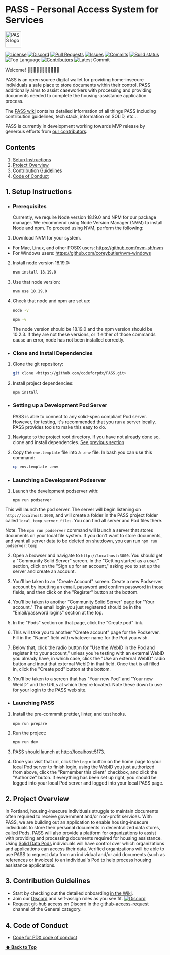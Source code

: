 # PASS - Personal Access System for Services

<picture> <source media="(prefers-color-scheme: dark)" srcset="https://github.com/codeforpdx/PASS/wiki/assets/images/PASSLogodarkmode.png" width="50"> <source media="(prefers-color-scheme: light)" srcset="https://github.com/codeforpdx/PASS/wiki/assets/images/PASSLogolightmode.png
" width="50"> <img alt="PASS logo"> </picture>

[![License](https://img.shields.io/github/license/codeforpdx/PASS)](https://github.com/codeforpdx/PASS/blob/Master/LICENSE)
[![Discord](https://img.shields.io/discord/1068260532806766733)](https://discord.gg/Ts923xaUYV)
[![Pull Requests](https://img.shields.io/github/issues-pr/codeforpdx/PASS)](https://github.com/codeforpdx/PASS/pulls)
[![Issues](https://img.shields.io/github/issues/codeforpdx/PASS)](https://github.com/codeforpdx/PASS/issues)
[![Commits](https://img.shields.io/github/commit-activity/m/codeforpdx/PASS)](https://github.com/codeforpdx/PASS/commits/Master)
[![Build status](https://github.com/codeforpdx/pass/actions/workflows/ci.yml/badge.svg)](https://github.com/codeforpdx/pass/actions?query=workflow%3ABuild)
![Top Language](https://img.shields.io/github/languages/top/codeforpdx/PASS)
[![Contributors](https://img.shields.io/github/contributors/codeforpdx/pass)](https://github.com/codeforpdx/PASS/graphs/contributors)
![Latest Commit](https://img.shields.io/github/last-commit/codeforpdx/PASS/Development)

Welcome! 👋👋🏿👋🏽👋🏻👋🏾👋🏼

PASS is an open source digital wallet for providing home-insecure individuals a safe place to store documents within their control. PASS additionally aims to assist caseworkers with processing and providing documents needed to complete the housing-assistance application process.

The [PASS wiki](https://github.com/codeforpdx/PASS/wiki) contains detailed information of all things PASS including contribution guidelines, tech stack, information on SOLID, etc...

PASS is currently in development working towards MVP release by generous efforts from [our contributors](https://github.com/codeforpdx/PASS/graphs/contributors
).

## Contents

1. [Setup Instructions](#1-setup-instructions)
2. [Project Overview](#2-project-overview)
3. [Contribution Guidelines](#3-contribution-guidelines)
4. [Code of Conduct](#4-code-of-conduct)

## 1. Setup Instructions

- ### Prerequisites

  Currently, we require Node version 18.19.0 and NPM for our package manager. We recommend using Node Version Manager (NVM) to install Node and npm. To proceed using NVM, perform the following:

1. Download NVM for your system.

- For Mac, Linux, and other POSIX users: <https://github.com/nvm-sh/nvm>
- For Windows users: <https://github.com/coreybutler/nvm-windows>

2. Install node version 18.19.0:

   ```bash
   nvm install 18.19.0
   ```

3. Use that node version:

   ```bash
   nvm use 18.19.0
   ```

4. Check that node and npm are set up:

   ```bash
   node -v
   ```

   ```bash
   npm -v
   ```

   The node version should be 18.19.0 and the npm version should be 10.2.3. If they are not these versions, or if either of those commands cause an error, node has not been installed correctly.

- ### Clone and Install Dependencies

1. Clone the git repository:

   ```bash
   git clone <https://github.com/codeforpdx/PASS.git>
   ```

2. Install project dependencies:

   ```bash
   npm install
   ```

- ### Setting up a Development Pod Server

  PASS is able to connect to any solid-spec compliant Pod server. However, for testing, it's recommended that you run a server locally. PASS provides tools to make this easy to do.

1. Navigate to the project root directory. If you have not already done so, clone and install dependencies. [See previous section](#clone-and-install-dependencies)

2. Copy the `env.template` file into a `.env` file. In bash you can use this command:

   ```bash
   cp env.template .env
   ```

- ### Launching a Development Podserver

1. Launch the development podserver with:

   ```
   npm run podserver
   ```

This will launch the pod server. The server will begin listening on `http://localhost:3000`, and will create a folder in the PASS project folder called `local_temp_server_files`. You can find all server and Pod files there.

Note: The `npm run podserver` command will launch a server that stores documents on your local file system. If you don't want to store documents, and want all server data to be deleted on shutdown, you can run `npm run podserver:temp`

2. Open a browser and navigate to `http://localhost:3000`. You should get a "Community Solid Server" screen. In the "Getting started as a _user_." section, click on the "Sign up for an account," asking you to set up the server and create an account.

3. You'll be taken to an "Create Account" screen. Create a new Podserver account by inputting an email, password and confirm password in those fields, and then click on the "Register" button at the bottom.

4. You'll be taken to another "Community Solid Server" page for "Your account." The email login you just registered should be in the "Email/password logins" section at the top.

5. In the "Pods" section on that page, click the "Create pod" link.

6. This will take you to another "Create account" page for the Podserver. Fill in the "Name" field with whatever name for the Pod you wish.

7. Below that, click the radio button for "Use the WebID in the Pod and register it to your account," unless you're testing with an external WebID you already have, in which case, click the "Use an external WebID" radio button and input that external WebID in that field. Once that is all filled in, click the "Create pod" button at the bottom.

8. You'll be taken to a screen that has "Your new Pod" and "Your new WebID" and the URLs at which they're located. Note these down to use for your login to the PASS web site.

- ### Launching PASS

1. Install the pre-commmit prettier, linter, and test hooks.

   ```
   npm run prepare
   ```

2. Run the project:

   ```
   npm run dev
   ```

3. PASS should launch at <http://localhost:5173>.

4. Once you visit that url, click the `Login` button on the home page to your local Pod server to finish login, using the WebID you just authorized from above, click the "Remember this client" checkbox, and click the "Authorize" buton. if everything has been set up right, you should be logged into your local Pod server and logged into your local PASS page.

## 2. Project Overview

In Portland, housing-insecure individuals struggle to maintain documents often required to receive government and/or non-profit services. With PASS, we are building out an application to enable housing-insecure individuals to store their personal documents in decentralized data stores, called Pods. PASS will also provide a platform for organizations to assist with providing and processing documents required for housing assistance. Using [Solid Data Pods](https://solidproject.org/) individuals will have control over which organizations and applications can access their data. Verified organizations will be able to use PASS to request data from an individual and/or add documents (such as references or invoices) to an individual's Pod to help process housing assistance applications.

## 3. Contribution Guidelines

- Start by checking out the detailed onboarding [in the Wiki](https://github.com/codeforpdx/PASS/wiki/Development#contribution-guidelines).
- Join our [Discord](https://discord.gg/Ts923xaUYV) and self-assign roles as you see fit. [![Discord](https://img.shields.io/discord/1068260532806766733)](https://discord.gg/Ts923xaUYV)
- Request git-hub access on Discord in the [github-access-request](https://discord.com/channels/1068260532806766733/1078124139983945858) channel of the General category.

## 4. Code of Conduct

- [Code for PDX code of conduct](https://github.com/codeforpdx/codeofconduct/blob/master/README.md)

**[⬆️ Back to Top](#pass---personal-access-system-for-services)**
